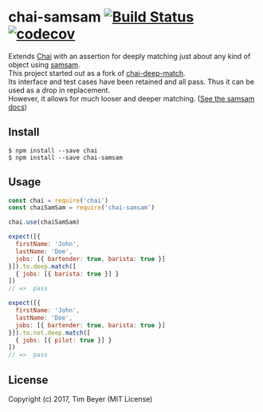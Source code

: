 # chai-samsam [![Build Status](https://travis-ci.org/TimBeyer/chai-samsam.svg?branch=master)](https://travis-ci.org/TimBeyer/chai-samsam) [![codecov](https://codecov.io/gh/TimBeyer/chai-samsam/branch/master/graph/badge.svg)](https://codecov.io/gh/TimBeyer/chai-samsam)


Extends [Chai](http://chaijs.com/) with an assertion for deeply matching just about any kind of object using [samsam](https://github.com/busterjs/samsam).  
This project started out as a fork of [chai-deep-match](https://github.com/JamesMGreene/chai-deep-match).  
Its interface and test cases have been retained and all pass. Thus it can be used as a drop in replacement.  
However, it allows for much looser and deeper matching. ([See the samsam docs](https://github.com/busterjs/samsam#matchobject-matcher))

## Install

```shell
$ npm install --save chai
$ npm install --save chai-samsam
```

## Usage

```js
const chai = require('chai')
const chaiSamSam = require('chai-samsam')

chai.use(chaiSamSam)

expect([{
  firstName: 'John',
  lastName: 'Doe',
  jobs: [{ bartender: true, barista: true }]
}]).to.deep.match([
  { jobs: [{ barista: true }] }
])
// =>  pass

expect([{
  firstName: 'John',
  lastName: 'Doe',
  jobs: [{ bartender: true, barista: true }]
}]).to.not.deep.match([
  { jobs: [{ pilot: true }] }
])
// =>  pass
```

## License

Copyright (c) 2017, Tim Beyer (MIT License)
